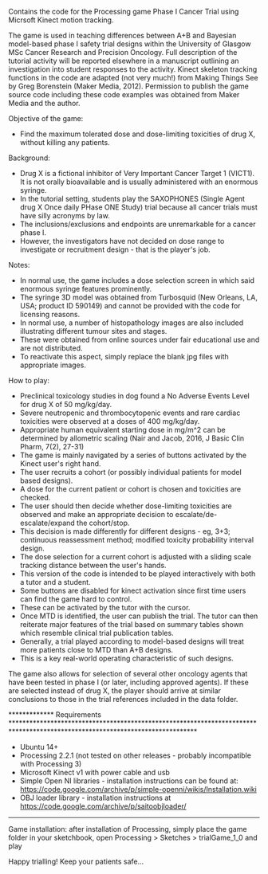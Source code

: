 Contains the code for the Processing game Phase I Cancer Trial using Micrsoft Kinect motion tracking.

The game is used in teaching differences between A+B and Bayesian model-based phase I safety trial designs within the University of Glasgow MSc Cancer Research and Precision Oncology.
Full description of the tutorial activity will be reported elsewhere in a manuscript outlining an investigation into student responses to the activity.
Kinect skeleton tracking functions in the code are adapted (not very much!) from Making Things See by Greg Borenstein (Maker Media, 2012).
Permission to publish the game source code including these code examples was obtained from Maker Media and the author.

Objective of the game: 
- Find the maximum tolerated dose and dose-limiting toxicities of drug X, without killing any patients.

Background:
- Drug X is a fictional inhibitor of Very Important Cancer Target 1 (VICT1). It is not orally bioavailable and is usually administered with an enormous syringe.
- In the tutorial setting, students play the SAXOPHONES (Single Agent drug X Once daily PHase ONE Study) trial because all cancer trials must have silly acronyms by law.
- The inclusions/exclusions and endpoints are unremarkable for a cancer phase I.
- However, the investigators have not decided on dose range to investigate or recruitment design - that is the player's job.

Notes:
- In normal use, the game includes a dose selection screen in which said enormous syringe features prominently.
- The syringe 3D model was obtained from Turbosquid (New Orleans, LA, USA; product ID 590149) and cannot be provided with the code for licensing reasons.
- In normal use, a number of histopathology images are also included illustrating different tumour sites and stages.
- These were obtained from online sources under fair educational use and are not distributed.
- To reactivate this aspect, simply replace the blank jpg files with appropriate images.

How to play:
- Preclinical toxicology studies in dog found a No Adverse Events Level for drug X of 50 mg/kg/day.
- Severe neutropenic and thrombocytopenic events and rare cardiac toxicities were observed at a doses of 400 mg/kg/day.
- Appropriate human equivalent starting dose in mg/m^2 can be determined by allometric scaling (Nair and Jacob, 2016, J Basic Clin Pharm, 7(2), 27-31)
- The game is mainly navigated by a series of buttons activated by the Kinect user's right hand.
- The user recruits a cohort (or possibly individual patients for model based designs).
- A dose for the current patient or cohort is chosen and toxicities are checked.
- The user should then decide whether dose-limiting toxicities are observed and make an appropriate decision to escalate/de-escalate/expand the cohort/stop.
- This decision is made differently for different designs - eg, 3+3; continuous reassessment method; modified toxicity probability interval design.
- The dose selection for a current cohort is adjusted with a sliding scale tracking distance between the user's hands.
- This version of the code is intended to be played interactively with both a tutor and a student.
- Some buttons are disabled for kinect activation since first time users can find the game hard to control.
- These can be activated by the tutor with the cursor.
- Once MTD is identified, the user can publish the trial. The tutor can then reiterate major features of the trial based on summary tables shown which resemble clinical trial publication tables.
- Generally, a trial played according to model-based designs will treat more patients close to MTD than A+B designs.
- This is a key real-world operating characteristic of such designs.

The game also allows for selection of several other oncology agents that have been tested in phase I (or later, including approved agents).
If these are selected instead of drug X, the player should arrive at similar conclusions to those in the trial references included in the data folder.

************* Requirements *****************************************************************************************************************************
- Ubuntu 14+
- Processing 2.2.1 (not tested on other releases - probably incompatible with Processing 3)
- Microsoft Kinect v1 with power cable and usb
- Simple Open NI libraries - installation instructions can be found at: https://code.google.com/archive/p/simple-openni/wikis/Installation.wiki
- OBJ loader library - installation instructions at https://code.google.com/archive/p/saitoobjloader/

*******************************************************************************************************************************************************

Game installation: after installation of Processing, simply place the game folder in your sketchbook, open Processing > Sketches > trialGame_1_0 and play

Happy trialling! Keep your patients safe...
